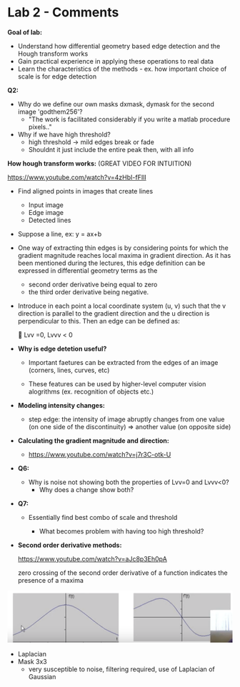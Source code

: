 # Lab 2 - Comments

**Goal of lab:**

- Understand how differential geometry based edge detection and the Hough transform works
- Gain practical experience in applying these operations to real data
- Learn the characteristics of the methods - ex. how important choice of scale is for edge detection



**Q2:**

- Why do we define our own masks dxmask, dymask for the second image 'godthem256'?
  - "The work is facilitated considerably if you write a matlab procedure pixels.."
- Why if we have high threshold?
  - high threshold -> mild edges break or fade
  - Shouldnt it just include the entire peak then, with all info



**How hough transform works:** (GREAT VIDEO FOR INTUITION)

https://www.youtube.com/watch?v=4zHbI-fFIlI

- Find aligned points in images that create lines

  - Input image
  - Edge image
  - Detected lines

- Suppose a line, ex: y = ax+b

- One way of extracting thin edges is by considering points for which the gradient magnitude reaches local maxima in gradient direction. As it has been mentioned during the lectures, this edge definition can be expressed in differential geometry terms as the 

  - second order derivative being equal to zero 
  - the third order derivative being negative.

- Introduce in each point a local coordinate system (u, v) such that the v direction is parallel to the gradient direction and the u direction is perpendicular to this. Then an edge can be defined as:

  􏰚 Lvv =0, Lvvv < 0

- **Why is edge detetion useful?**

  - Important faetures can be extracted from the edges of an image (corners, lines, curves, etc)

  - These features can be used by higher-level computer vision alogrithms (ex. recognition of objects etc.)

- **Modeling intensity changes:**

  - step edge: the intensity of image abruptly changes from one value (on one side of the discontinuity) => another value (on opposite side)



- **Calculating the gradient magnitude and direction:**
  - https://www.youtube.com/watch?v=j7r3C-otk-U



- **Q6:**

  - Why is noise not showing both the properties of Lvv=0 and Lvvv<0?
    - Why does a change show both?

- **Q7:**

  - Essentially find best combo of scale and threshold

    - What becomes problem with having too high threshold?

- **Second order derivative methods:**

  https://www.youtube.com/watch?v=aJc8p3Eh0pA

  zero crossing of the second order derivative of a function indicates the presence of a maxima

![second_order_der](img/second_order_der.png)

- Laplacian
- Mask 3x3
  - very susceptible to noise, filtering required, use of Laplacian of Gaussian